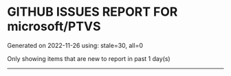 
# GITHUB ISSUES REPORT FOR microsoft/PTVS


Generated on 2022-11-26 using: stale=30, all=0


Only showing items that are new to report in past 1 day(s)


---
